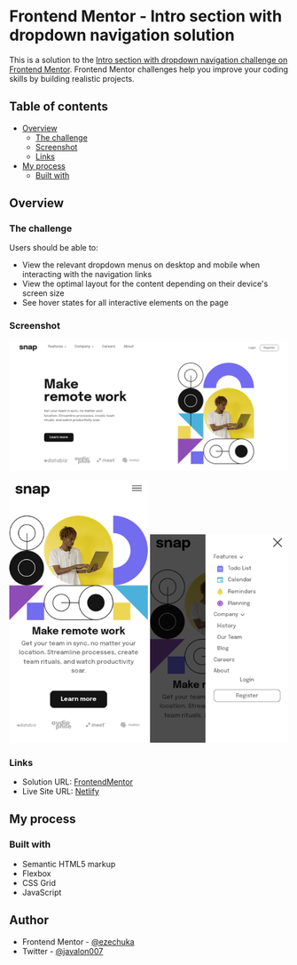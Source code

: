 # Frontend Mentor - Intro section with dropdown navigation solution

This is a solution to the [Intro section with dropdown navigation challenge on Frontend Mentor](https://www.frontendmentor.io/challenges/intro-section-with-dropdown-navigation-ryaPetHE5). Frontend Mentor challenges help you improve your coding skills by building realistic projects. 

## Table of contents

- [Overview](#overview)
  - [The challenge](#the-challenge)
  - [Screenshot](#screenshot)
  - [Links](#links)
- [My process](#my-process)
  - [Built with](#built-with)

## Overview

### The challenge

Users should be able to:

- View the relevant dropdown menus on desktop and mobile when interacting with the navigation links
- View the optimal layout for the content depending on their device's screen size
- See hover states for all interactive elements on the page

### Screenshot

![Desktop preview](https://github.com/ezechuka/intro-section-with-dropdown-navigation/blob/main/screenshots/desktop-preview.png?raw=true)
<p>
    <img src="https://github.com/ezechuka/intro-section-with-dropdown-navigation/blob/main/screenshots/mobile-preview.png?raw=true" width="250px" height="auto"/>
     <img src="https://github.com/ezechuka/intro-section-with-dropdown-navigation/blob/main/screenshots/mobile-preview-expanded.png?raw=true" width="250px" height="auto"/>
</p>

### Links

- Solution URL: [FrontendMentor](https://intro-navigation.netlify.app/)
- Live Site URL: [Netlify](https://intro-navigation.netlify.app/)

## My process

### Built with

- Semantic HTML5 markup
- Flexbox
- CSS Grid
- JavaScript

## Author
- Frontend Mentor - [@ezechuka](https://www.frontendmentor.io/profile/ezechuka)
- Twitter - [@javalon007](https://www.twitter.com/javalon007)
